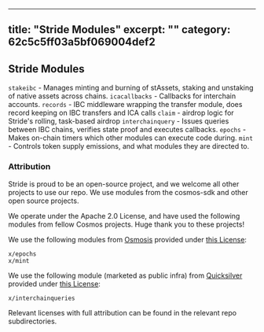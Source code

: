 ***

title: "Stride Modules"
excerpt: ""
category: 62c5c5ff03a5bf069004def2
----------------------------------

## Stride Modules

`stakeibc` - Manages minting and burning of stAssets, staking and unstaking of
native assets across chains. `icacallbacks` - Callbacks for interchain accounts.
`records` - IBC middleware wrapping the transfer module, does record keeping on
IBC transfers and ICA calls `claim` - airdrop logic for Stride's rolling,
task-based airdrop `interchainquery` - Issues queries between IBC chains,
verifies state proof and executes callbacks. `epochs` - Makes on-chain timers
which other modules can execute code during. `mint` - Controls token supply
emissions, and what modules they are directed to.

### Attribution

Stride is proud to be an open-source project, and we welcome all other projects
to use our repo. We use modules from the cosmos-sdk and other open source
projects.

We operate under the Apache 2.0 License, and have used the following modules
from fellow Cosmos projects. Huge thank you to these projects!

We use the following modules from
[Osmosis](https://github.com/osmosis-labs/osmosis) provided under
[this License](https://github.com/osmosis-labs/osmosis/blob/main/LICENSE):

    x/epochs
    x/mint

We use the following module (marketed as public infra) from
[Quicksilver](https://github.com/ingenuity-build/quicksilver) provided under
[this License](https://github.com/ingenuity-build/quicksilver/blob/main/LICENSE):

    x/interchainqueries

Relevant licenses with full attribution can be found in the relevant repo
subdirectories.
